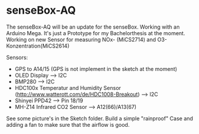 # senseBox-AQ
The senseBox-AQ will be an update for the senseBox. Working with an Arduino Mega. It's just a Prototype for my Bachelorthesis at the moment. Working on new Sensor for measuring NOx- (MiCS2714) and O3-Konzentration(MiCS2614)

Sensors:
- GPS to A14/15 (GPS is not implement in the sketch at the moment)
- OLED Display --> I2C
- BMP280 --> I2C
- HDC100x Temperatur and Humidity Sensor (http://www.watterott.com/de/HDC1008-Breakout) --> I2C
- Shinyei PPD42 --> Pin 18/19
- MH-Z14 Infrared CO2 Sensor --> A12(66)/A13(67)

See some picture's in the Sketch folder. Build a simple "rainproof" Case and adding a fan to make sure that the airflow is good.


          